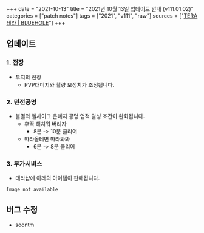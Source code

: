 +++
date = "2021-10-13"
title = "2021년 10월 13일 업데이트 안내 (v111.01.02)"
categories = ["patch notes"]
tags = ["2021", "v111", "raw"]
sources = ["[TERA 테라 | BLUEHOLE](https://playtera.co.kr/news/updates/625)"]
+++

## 업데이트

### **1.** 전장
- 투지의 전장
  - PVP대미지와 힐량 보정치가 조정됩니다.

### **2.** 던전공명
- 불멸의 켈사이크 은폐지 공명 업적 달성 조건이 완화됩니다.
  - 후딱 해치워 버리자
    - 8분 -> 10분 클리어
  - 따라올테면 따라와봐
    - 6분 -> 8분 클리어
 
### **3.** 부가서비스
- 테라샵에 아래의 아이템이 판매됩니다.

`Image not available`

## 버그 수정

- soontm
